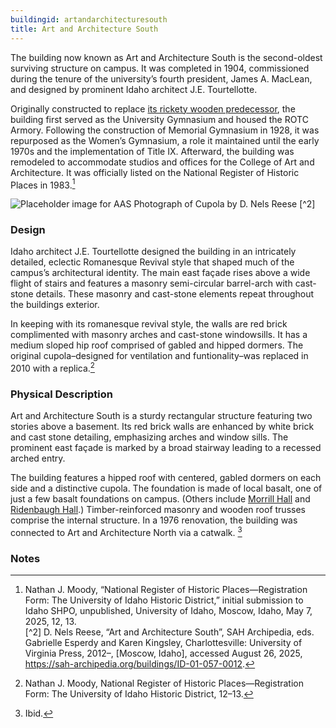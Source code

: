```yaml
---
buildingid: artandarchitecturesouth
title: Art and Architecture South
---
```


The building now known as Art and Architecture South is the second-oldest surviving structure on campus. It was completed in 1904,  commissioned during the tenure of the university’s fourth president, James A. MacLean, and designed by prominent Idaho architect J.E. Tourtellotte.  

Originally constructed to replace [its rickety wooden predecessor](/digital/campus/buildings/armoryold), the building first served as the University Gymnasium and housed the ROTC Armory. Following the construction of Memorial Gymnasium in 1928, it was repurposed as the Women’s Gymnasium, a role it maintained until the early 1970s and the implementation of Title IX. Afterward, the building was remodeled to accommodate studios and offices for the College of Art and Architecture. It was officially listed on the National Register of Historic Places in 1983.[^1]

![Placeholder image for AAS](https://sah-archipedia.org/sites/default/files/pictures/full/ID-01-057-0012_004.jpg)
Photograph of Cupola by D. Nels Reese [^2]
### Design
Idaho architect J.E. Tourtellotte designed the building in an intricately detailed, eclectic Romanesque Revival style that shaped much of the campus’s architectural identity. The main east façade rises above a wide flight of stairs and features a masonry semi-circular barrel-arch with cast-stone details. These masonry and cast-stone elements repeat throughout the buildings exterior.   

  In keeping with its romanesque revival style, the walls are red brick complimented with masonry arches and cast-stone windowsills. It has a medium sloped hip roof comprised of gabled and hipped dormers. The original cupola–designed for ventilation and funtionality–was replaced in 2010 with a replica.[^3] 

### Physical Description

Art and Architecture South is a sturdy rectangular structure featuring two stories above a basement. Its red brick walls are enhanced by white brick and cast stone detailing, emphasizing arches and window sills. The prominent east façade is marked by a broad stairway leading to a recessed arched entry.

The building features a hipped roof with centered, gabled dormers on each side and a distinctive cupola. The foundation is made of local basalt, one of just a few basalt foundations on campus. (Others include [Morrill Hall](/digital/campus/buildings/morrillhall) and [Ridenbaugh Hall](/digital/campus/buildings/ridenbaughhall).) Timber-reinforced masonry and wooden roof trusses comprise the internal structure. In a 1976 renovation, the building was connected to Art and Architecture North via a catwalk. [^4]

### Notes  
[^1]: Nathan J. Moody, “National Register of Historic Places—Registration Form: The University of Idaho Historic District,” initial submission to Idaho SHPO, unpublished, University of Idaho, Moscow, Idaho, May 7, 2025, 12, 13.  
[^2] D. Nels Reese, “Art and Architecture South”, SAH Archipedia, eds. Gabrielle Esperdy and Karen Kingsley, Charlottesville: University of Virginia Press, 2012–, [Moscow, Idaho], accessed August 26, 2025, https://sah-archipedia.org/buildings/ID-01-057-0012.  
[^3]: Nathan J. Moody, National Register of Historic Places—Registration Form: The University of Idaho Historic District, 12–13.   
[^4]: Ibid. 